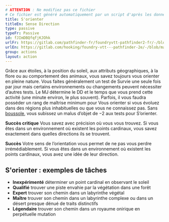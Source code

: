 ```yaml
---
# ATTENTION : Ne modifiez pas ce fichier
# Ce fichier est généré automatiquement par un script d'après les données du module Foundry VTT officiel et de sa traduction
title: S'orienter
titleEn: Sense Direction
type: passive
typeFr: Passive
id: fJImDBQfqfjKJOhk
urlFr: https://gitlab.com/pathfinder-fr/foundryvtt-pathfinder2-fr/-/blob/master/data/actions/fJImDBQfqfjKJOhk.htm
urlEn: https://gitlab.com/hooking/foundry-vtt---pathfinder-2e/-/blob/master/packs/data/actions.db/sense-direction.json
group: actions
layout: action
---
```

Grâce aux étoiles, à la position du soleil, aux attributs géographiques, à la flore ou au comportement des animaux, vous savez toujours vous orienter en pleine nature. Vous faites généralement un test de Survie une seule fois par jour mais certains environnements ou changements peuvent nécessiter d’autres tests. Le MJ détermine le DD et le temps que vous prend cette activité (une minute environ, le plus souvent). Parfois, il vous faudra posséder un rang de maîtrise minimum pour Vous orienter si vous évoluez dans des régions plus inhabituelles ou que vous ne connaissez pas. Sans [boussole](../equipment/boussole.md), vous subissez un malus d’objet de −2 aux tests pour S’orienter.

**Succès critique** Vous savez avec précision où vous vous trouvez. Si vous êtes dans un environnement où existent les points cardinaux, vous savez exactement dans quelles directions ils se trouvent.

**Succès** Votre sens de l’orientation vous permet de ne pas vous perdre irrémédiablement. Si vous êtes dans un environnement où existent les points cardinaux, vous avez une idée de leur direction.

## S'orienter : exemples de tâches

- **Inexpérimenté** déterminer un point cardinal en observant le soleil
- **Qualifié** trouver une piste envahie par la végétation dans une forêt
- **Expert** trouver son chemin dans un labyrinthe végétal
- **Maître** trouver son chemin dans un labyrinthe complexe ou dans un désert presque dénué de traits distinctifs
- **Légendaire** trouver son chemin dans un royaume onirique en perpétuelle mutation

